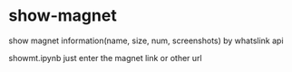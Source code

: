 # show-magnet
show magnet information(name, size, num, screenshots) by whatslink api

showmt.ipynb  just enter the magnet link or other url
